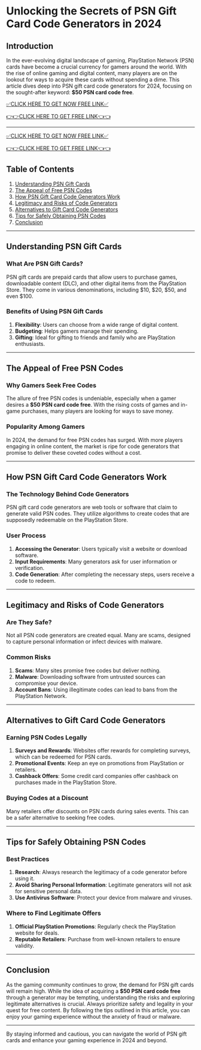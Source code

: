 # Unlocking the Secrets of PSN Gift Card Code Generators in 2024

## Introduction

In the ever-evolving digital landscape of gaming, PlayStation Network (PSN) cards have become a crucial currency for gamers around the world. With the rise of online gaming and digital content, many players are on the lookout for ways to acquire these cards without spending a dime. This article dives deep into PSN gift card code generators for 2024, focusing on the sought-after keyword: **$50 PSN card code free**. 

[✅CLICK HERE TO GET NOW FREE LINK✅](https://eeunca.github.io/psnfree/)

[👉👉CLICK HERE TO GET FREE LINK👈👈](https://eeunca.github.io/psnfree/)

---
[✅CLICK HERE TO GET NOW FREE LINK✅](https://eeunca.github.io/psnfree/)

[👉👉CLICK HERE TO GET FREE LINK👈👈](https://eeunca.github.io/psnfree/)


## Table of Contents

1. [Understanding PSN Gift Cards](#understanding-psn-gift-cards)
2. [The Appeal of Free PSN Codes](#the-appeal-of-free-psn-codes)
3. [How PSN Gift Card Code Generators Work](#how-psn-gift-card-code-generators-work)
4. [Legitimacy and Risks of Code Generators](#legitimacy-and-risks-of-code-generators)
5. [Alternatives to Gift Card Code Generators](#alternatives-to-gift-card-code-generators)
6. [Tips for Safely Obtaining PSN Codes](#tips-for-safely-obtaining-psn-codes)
7. [Conclusion](#conclusion)

---

## Understanding PSN Gift Cards

### What Are PSN Gift Cards?

PSN gift cards are prepaid cards that allow users to purchase games, downloadable content (DLC), and other digital items from the PlayStation Store. They come in various denominations, including $10, $20, $50, and even $100. 

### Benefits of Using PSN Gift Cards

1. **Flexibility**: Users can choose from a wide range of digital content.
2. **Budgeting**: Helps gamers manage their spending.
3. **Gifting**: Ideal for gifting to friends and family who are PlayStation enthusiasts.

---

## The Appeal of Free PSN Codes

### Why Gamers Seek Free Codes

The allure of free PSN codes is undeniable, especially when a gamer desires a **$50 PSN card code free**. With the rising costs of games and in-game purchases, many players are looking for ways to save money. 

### Popularity Among Gamers

In 2024, the demand for free PSN codes has surged. With more players engaging in online content, the market is ripe for code generators that promise to deliver these coveted codes without a cost.

---

## How PSN Gift Card Code Generators Work

### The Technology Behind Code Generators

PSN gift card code generators are web tools or software that claim to generate valid PSN codes. They utilize algorithms to create codes that are supposedly redeemable on the PlayStation Store.

### User Process

1. **Accessing the Generator**: Users typically visit a website or download software.
2. **Input Requirements**: Many generators ask for user information or verification.
3. **Code Generation**: After completing the necessary steps, users receive a code to redeem.

---

## Legitimacy and Risks of Code Generators

### Are They Safe?

Not all PSN code generators are created equal. Many are scams, designed to capture personal information or infect devices with malware. 

### Common Risks

1. **Scams**: Many sites promise free codes but deliver nothing.
2. **Malware**: Downloading software from untrusted sources can compromise your device.
3. **Account Bans**: Using illegitimate codes can lead to bans from the PlayStation Network.

---

## Alternatives to Gift Card Code Generators

### Earning PSN Codes Legally

1. **Surveys and Rewards**: Websites offer rewards for completing surveys, which can be redeemed for PSN cards.
2. **Promotional Events**: Keep an eye on promotions from PlayStation or retailers.
3. **Cashback Offers**: Some credit card companies offer cashback on purchases made in the PlayStation Store.

### Buying Codes at a Discount

Many retailers offer discounts on PSN cards during sales events. This can be a safer alternative to seeking free codes.

---

## Tips for Safely Obtaining PSN Codes

### Best Practices

1. **Research**: Always research the legitimacy of a code generator before using it.
2. **Avoid Sharing Personal Information**: Legitimate generators will not ask for sensitive personal data.
3. **Use Antivirus Software**: Protect your device from malware and viruses.

### Where to Find Legitimate Offers

1. **Official PlayStation Promotions**: Regularly check the PlayStation website for deals.
2. **Reputable Retailers**: Purchase from well-known retailers to ensure validity.

---

## Conclusion

As the gaming community continues to grow, the demand for PSN gift cards will remain high. While the idea of acquiring a **$50 PSN card code free** through a generator may be tempting, understanding the risks and exploring legitimate alternatives is crucial. Always prioritize safety and legality in your quest for free content. By following the tips outlined in this article, you can enjoy your gaming experience without the anxiety of fraud or malware.

---

By staying informed and cautious, you can navigate the world of PSN gift cards and enhance your gaming experience in 2024 and beyond.

